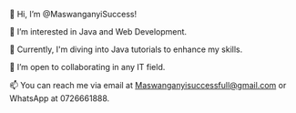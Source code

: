 👋 Hi, I’m @MaswanganyiSuccess!

👀 I’m interested in Java and Web Development.

🌱 Currently, I'm diving into Java tutorials to enhance my skills.

💞️ I’m open to collaborating in any IT field.

📫 You can reach me via email at Maswanganyisuccessfull@gmail.com or WhatsApp at 0726661888.
